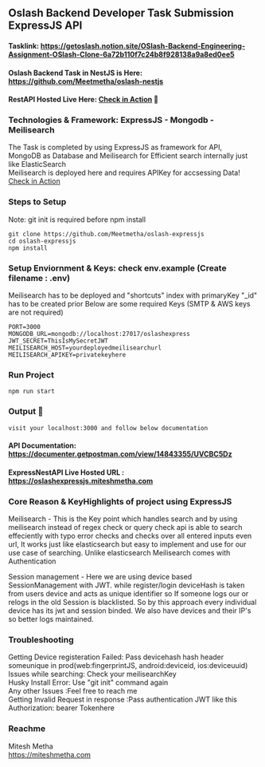 ## Oslash Backend Developer Task Submission ExpressJS API
#### Tasklink: https://getoslash.notion.site/OSlash-Backend-Engineering-Assignment-OSlash-Clone-6a72b110f7c24b8f928138a9a8ed0ee5
#### Oslash Backend Task in NestJS is Here: https://github.com/Meetmetha/oslash-nestjs  
#### RestAPI Hosted Live Here: [Check in Action](https://oslashexpressjs.miteshmetha.com) 🥳 
### Technologies & Framework: ExpressJS - Mongodb - Meilisearch
The Task is completed by using ExpressJS as framework for API,   
MongoDB as Database and Meilisearch for Efficient search internally just like ElasticSearch   
Meilisearch is deployed here and requires APIKey for accsessing Data! [Check in Action](https://oslashsearch.miteshmetha.com)
### Steps to Setup
Note: git init is required before npm install
```
git clone https://github.com/Meetmetha/oslash-expressjs
cd oslash-expressjs
npm install
```
### Setup Enviornment & Keys: check env.example (Create filename : .env) 
Meilisearch has to be deployed and "shortcuts" index with primaryKey "_id" has to be created prior
Below are some required Keys (SMTP & AWS keys are not required)
```
PORT=3000
MONGODB_URL=mongodb://localhost:27017/oslashexpress
JWT_SECRET=ThisIsMySecretJWT
MEILISEARCH_HOST=yourdeployedmeilisearchurl
MEILISEARCH_APIKEY=privatekeyhere
```
### Run Project
```
npm run start
```
### Output 🥳
```
visit your localhost:3000 and follow below documentation
```
#### API Documentation: https://documenter.getpostman.com/view/14843355/UVCBC5Dz
#### ExpressNestAPI Live Hosted URL : https://oslashexpressjs.miteshmetha.com
### Core Reason & KeyHighlights of project using ExpressJS

Meilisearch - This is the Key point which handles search and by using meilisearch instead of regex check or query check api is able to search effeciently with typo error checks and checks over all entered inputs even url, It works just like elasticsearch but easy to implement and use for our use case of searching. Unlike elasticsearch Meilisearch comes with Authentication 

Session management - Here we are using device based SessionManagement with JWT. while register/login deviceHash is taken from users device and acts as unique identifier so If someone logs our or relogs in the old Session is blacklisted. So by this approach every individual device has its jwt and session binded. We also have devices and their IP's so better logs maintained.


### Troubleshooting 
Getting Device registeration Failed: Pass devicehash hash header someunique in prod(web:fingerprintJS, android:deviceid, ios:deviceuuid)  
Issues while searching: Check your meilisearchKey   
Husky Install Error: Use "git init" command again    
Any other Issues :Feel free to reach me     
Getting Invalid Request in response :Pass authentication JWT like this Authorization: bearer Tokenhere

### Reachme
Mitesh Metha  
https://miteshmetha.com
